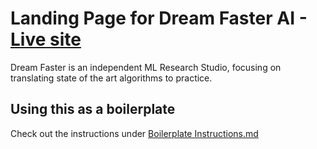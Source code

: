 # Landing Page for Dream Faster AI  - [Live site](https://fasterdream.com)

Dream Faster is an independent ML Research Studio, focusing on translating state of the art algorithms to practice.

## Using this as a boilerplate

Check out the instructions under [Boilerplate Instructions.md](https://github.com/dream-faster/dream-faster-landing/Boilerplate_Instructions.md)

